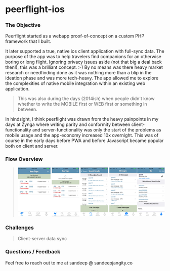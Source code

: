 # peerflight-ios

### The Objective

Peerflight started as a webapp proof-of-concept on a custom PHP framework that I built.

It later supported a true, native ios client application with full-sync data. The purpose of the app was to help travelers find companions for an otherwise boring or long flight. Ignoring privacy issues aside (not that big a deal back then!), this was a brilliant concept. :-) By no means was there heavy market research or needfinding done as it was nothing more than a blip in the ideation phase and was more tech-heavy. The app allowed me to explore the complexities of native mobile integration within an existing web application.

> This was also during the days (2014ish) when people didn't know whether to write the MOBILE first or WEB first or something in between.

In hindsight, I think peerflight was drawn from the heavy painpoints in my days at Zynga where writing parity and conformity between client-functionality and server-functionality was only the start of the problems as mobile usage and the app-economy increased 10x overnight. This was of course in the early days before PWA and before Javascript became popular both on client and server.

### Flow Overview

> ![S1](/design/flow.png)

### Challenges

> Client-server data sync

### Questions / Feedback

Feel free to reach out to me at sandeep @ sandeepjangity.co
